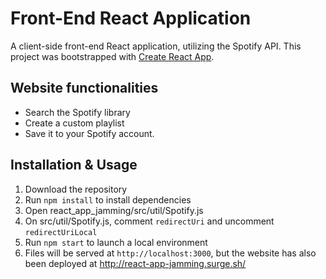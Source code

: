 # Front-End React Application

A client-side front-end React application, utilizing the Spotify API.
This project was bootstrapped with [Create React App](https://github.com/facebook/create-react-app).

## Website functionalities

-   Search the Spotify library
-   Create a custom playlist
-   Save it to your Spotify account.

## Installation & Usage

1. Download the repository
1. Run `npm install` to install dependencies
1. Open react_app_jamming/src/util/Spotify.js
1. On src/util/Spotify.js, comment `redirectUri` and uncomment `redirectUriLocal`
1. Run `npm start` to launch a local environment
1. Files will be served at `http://localhost:3000`, but the website has also been deployed at http://react-app-jamming.surge.sh/
